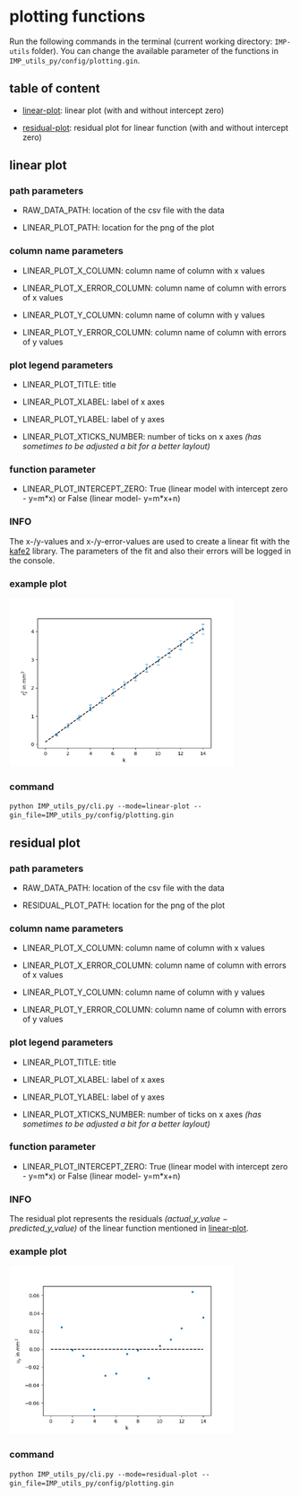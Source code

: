 # plotting functions

Run the following commands in the terminal (current working directory: `IMP-utils` folder). You can change the available parameter of the functions in `IMP_utils_py/config/plotting.gin`.

## table of content

- [linear-plot](#linear-plot): linear plot (with and without intercept zero)

- [residual-plot](#residual-plot): residual plot for linear function (with and without intercept zero)

<a name="linear-plot"/>

## linear plot

### path parameters

- RAW_DATA_PATH: location of the csv file with the data

- LINEAR_PLOT_PATH: location for the png of the plot

### column name parameters

- LINEAR_PLOT_X_COLUMN: column name of column with x values

- LINEAR_PLOT_X_ERROR_COLUMN: column name of column with errors of x values

- LINEAR_PLOT_Y_COLUMN: column name of column with y values

- LINEAR_PLOT_Y_ERROR_COLUMN: column name of column with errors of y values

### plot legend parameters

- LINEAR_PLOT_TITLE: title 

- LINEAR_PLOT_XLABEL: label of x axes

- LINEAR_PLOT_YLABEL: label of y axes

- LINEAR_PLOT_XTICKS_NUMBER: number of ticks on x axes *(has sometimes to be adjusted a bit for a better laylout)*

### function parameter

- LINEAR_PLOT_INTERCEPT_ZERO: True (linear model with intercept zero - y=m\*x) or False (linear model- y=m\*x+n)

<a name="linear-plot-info"/>

### INFO

The x-/y-values and x-/y-error-values are used to create a linear fit with the [kafe2](https://github.com/PhiLFitters/kafe2) library. The parameters of the fit and also their errors will be logged in the console.

### example plot

<p align="left">
  <img src="./images/plot_O6_bhg.png" width="400" title="linear plot example" alt="linear plot example">
</p>

### command

```
python IMP_utils_py/cli.py --mode=linear-plot --gin_file=IMP_utils_py/config/plotting.gin
```

<a name="residual-plot"/>

## residual plot

### path parameters

- RAW_DATA_PATH: location of the csv file with the data

- RESIDUAL_PLOT_PATH: location for the png of the plot

### column name parameters

- LINEAR_PLOT_X_COLUMN: column name of column with x values

- LINEAR_PLOT_X_ERROR_COLUMN: column name of column with errors of x values

- LINEAR_PLOT_Y_COLUMN: column name of column with y values

- LINEAR_PLOT_Y_ERROR_COLUMN: column name of column with errors of y values

### plot legend parameters

- LINEAR_PLOT_TITLE: title 

- LINEAR_PLOT_XLABEL: label of x axes

- LINEAR_PLOT_YLABEL: label of y axes

- LINEAR_PLOT_XTICKS_NUMBER: number of ticks on x axes *(has sometimes to be adjusted a bit for a better laylout)*

### function parameter

- LINEAR_PLOT_INTERCEPT_ZERO: True (linear model with intercept zero - y=m\*x) or False (linear model- y=m\*x+n)

### INFO

The residual plot represents the residuals *(actual_y_value − predicted_y_value)* of the linear function mentioned in [linear-plot](#linear-plot-info).

### example plot

<p align="left">
  <img src="./images/plot_O6_bhg_residual.png" width="400" title="residual plot example" alt="residual plot example">
</p>

### command

```
python IMP_utils_py/cli.py --mode=residual-plot --gin_file=IMP_utils_py/config/plotting.gin
```

